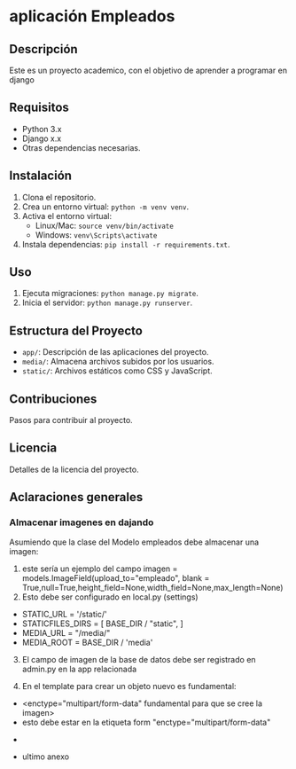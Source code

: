 # aplicación Empleados

## Descripción
Este es un proyecto academico, con el objetivo de aprender a programar en django

## Requisitos
- Python 3.x
- Django x.x
- Otras dependencias necesarias.

## Instalación
1. Clona el repositorio.
2. Crea un entorno virtual: `python -m venv venv`.
3. Activa el entorno virtual:
   - Linux/Mac: `source venv/bin/activate`
   - Windows: `venv\Scripts\activate`
4. Instala dependencias: `pip install -r requirements.txt`.

## Uso
1. Ejecuta migraciones: `python manage.py migrate`.
2. Inicia el servidor: `python manage.py runserver`.

## Estructura del Proyecto
- `app/`: Descripción de las aplicaciones del proyecto.
- `media/`: Almacena archivos subidos por los usuarios.
- `static/`: Archivos estáticos como CSS y JavaScript.

## Contribuciones
Pasos para contribuir al proyecto.

## Licencia
Detalles de la licencia del proyecto.

## Aclaraciones generales
### Almacenar imagenes en dajando
Asumiendo que la clase del Modelo empleados debe almacenar una imagen:
1. este sería un ejemplo del campo  imagen = models.ImageField(upload_to="empleado", blank = True,null=True,height_field=None,width_field=None,max_length=None)
2. Esto debe ser configurado en local.py (settings)
- STATIC_URL = '/static/'
- STATICFILES_DIRS = [
    BASE_DIR / "static",
]
- MEDIA_URL = "/media/"
- MEDIA_ROOT = BASE_DIR / 'media'
3. El campo de imagen de la base de datos debe ser registrado en admin.py en la app relacionada

4. En el template para crear un objeto nuevo es fundamental:
 - <enctype="multipart/form-data" fundamental para que se cree la imagen>
 - esto debe estar en la etiqueta form "enctype="multipart/form-data"
 - <form method="POST" class="cell grid-x grid-margin-x" enctype="multipart/form-data">
- ultimo anexo
 
